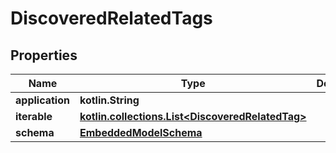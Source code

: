 
# DiscoveredRelatedTags

## Properties
Name | Type | Description | Notes
------------ | ------------- | ------------- | -------------
**application** | **kotlin.String** |  | 
**iterable** | [**kotlin.collections.List&lt;DiscoveredRelatedTag&gt;**](DiscoveredRelatedTag) |  | 
**schema** | [**EmbeddedModelSchema**](EmbeddedModelSchema) |  |  [optional]



